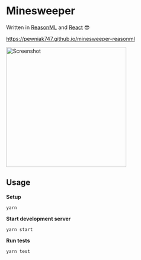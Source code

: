 # Minesweeper

Written in [ReasonML][ReasonML] and [React][ReasonReact] 😎

https://pewniak747.github.io/minesweeper-reasonml

<img width="324" alt="Screenshot" src="https://user-images.githubusercontent.com/132215/34915884-78c65c1c-f92e-11e7-90d9-ed66692e4f87.png">

## Usage

**Setup**
```
yarn
```

**Start development server**
```
yarn start
```

**Run tests**
```
yarn test
```

[ReasonML]: https://reasonml.github.io
[ReasonReact]: https://reasonml.github.io/reason-react
